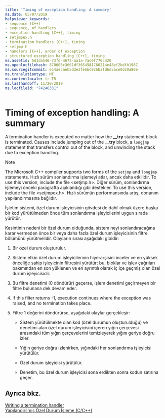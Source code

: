 ```yaml
---
title: 'Timing of exception handling: A summary'
ms.date: 05/07/2019
helpviewer_keywords:
- sequence [C++]
- sequence, of handlers
- exception handling [C++], timing
- setjmpex.h
- termination handlers [C++], timing
- setjmp.h
- handlers [C++], order of exception
- structured exception handling [C++], timing
ms.assetid: 5d1da546-73fd-4673-aa1a-7ac0f776c420
ms.openlocfilehash: 870606c3661df3654581760214e48ef2bdfb1987
ms.sourcegitcommit: 654aecaeb5d3e3fe6bc926bafd6d5ace0d20a80e
ms.translationtype: MT
ms.contentlocale: tr-TR
ms.lasthandoff: 11/20/2019
ms.locfileid: "74246331"
---
```

# <a name="timing-of-exception-handling-a-summary"></a>Timing of exception handling: A summary

A termination handler is executed no matter how the **__try** statement block is terminated. Causes include jumping out of the **__try** block, a `longjmp` statement that transfers control out of the block, and unwinding the stack due to exception handling.

> [!NOTE]
>  The Microsoft C++ compiler supports two forms of the `setjmp` and `longjmp` statements. Hızlı sürüm sonlandırma işlemeyi atlar, ancak daha etkilidir. To use this version, include the file \<setjmp.h>. Diğer sürüm, sonlandırma işlemeyi önceki paragrafta açıklandığı gibi destekler. To use this version, include the file \<setjmpex.h>. Hızlı sürümün performansında artış, donanım yapılandırmasına bağlıdır.

İşletim sistemi, özel durum işleyicisinin gövdesi de dahil olmak üzere başka bir kod yürütülmeden önce tüm sonlandırma işleyicilerini uygun sırada yürütür.

Kesintinin nedeni bir özel durum olduğunda, sistem neyi sonlandıracağına karar vermeden önce bir veya daha fazla özel durum işleyicisinin filtre bölümünü yürütmelidir. Olayların sırası aşağıdaki gibidir:

1. Bir özel durum oluşturulur.

1. Sistem etkin özel durum işleyicilerinin hiyerarşisini inceler ve en yüksek önceliğe sahip işleyicinin filtresini yürütür; bu, bloklar ve işlev çağrıları bakımından en son yüklenen ve en ayrıntılı olarak iç içe geçmiş olan özel durum işleyicisidir.

1. Bu filtre denetimi (0 döndürür) geçerse, işlem denetimi geçirmeyen bir filtre bulunana dek devam eder.

1. If this filter returns -1, execution continues where the exception was raised, and no termination takes place.

1. Filtre 1 değerini döndürürse, aşağıdaki olaylar gerçekleşir:

   - Sistem yürütülmekte olan kod (özel durumun oluşturulduğu) ve denetimi alan özel durum işleyicisini içeren yığın çerçevesi arasındaki tüm yığın çerçevelerini temizleyerek yığını geriye doğru izler.

   - Yığın geriye doğru izlenirken, yığındaki her sonlandırma işleyicisi yürütülür.

   - Özel durum işleyicisi yürütülür.

   - Denetim, bu özel durum işleyicisi sona erdikten sonra kodun satırına geçer.

## <a name="see-also"></a>Ayrıca bkz.

[Writing a termination handler](../cpp/writing-a-termination-handler.md)<br/>
[Yapılandırılmış Özel Durum İşleme (C/C++)](../cpp/structured-exception-handling-c-cpp.md)